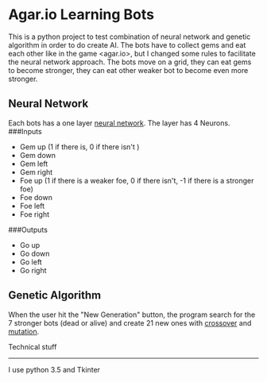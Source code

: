 Agar.io Learning Bots
=====================
This is a python project to test combination of neural network and genetic algorithm in order to do create AI.
The bots have to collect gems and eat each other like in the game <agar.io>,
but I changed some rules to facilitate the neural network approach. The bots move on a grid, they can eat gems to become
 stronger, they can eat other weaker bot to become even more stronger.

Neural Network
--------------
Each bots has a one layer [neural network](https://en.wikipedia.org/wiki/Artificial_neural_network).
The layer has 4 Neurons.
###Inputs
* Gem up (1 if there is, 0  if there isn't )
* Gem down
* Gem left
* Gem right
* Foe up (1 if there is a weaker foe, 0 if there isn't, -1 if there is a stronger foe)
* Foe down
* Foe left
* Foe right

###Outputs
* Go up
* Go down
* Go left
* Go right

Genetic Algorithm
-----------------
When the user hit the "New Generation" button, the program search for the 7 stronger bots (dead or alive) and create 21 new ones with
[crossover](https://en.wikipedia.org/wiki/Crossover_%28genetic_algorithm%29) 
and [mutation](https://en.wikipedia.org/wiki/Mutation_%28genetic_algorithm%29).

Technical stuff
_______________
I use python 3.5 and Tkinter

